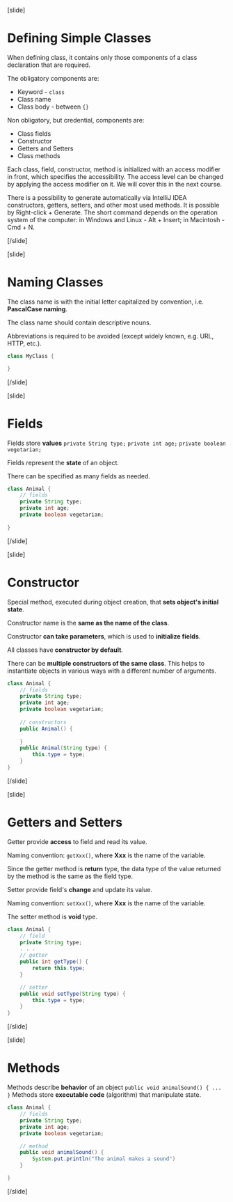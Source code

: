[slide]
# Defining Simple Classes

When defining class, it contains only those components of a class declaration that are required.

The obligatory components are:
- Keyword - `class`
- Class name
- Class body - between `{}`

Non obligatory, but credential, components are: 
- Class fields
- Constructor
- Getters and Setters
- Class methods

Each class, field, constructor, method is initialized with an access modifier in front, which specifies the accessibility. Тhe access level can be changed by applying the access modifier on it. We will cover this in the next course. 

There is a possibility to generate automatically via IntelliJ IDEA constructors, getters, setters, and other most used methods. It is possible by Right-click + Generate. The short command depends on the operation system of the computer: in Windows and Linux - Alt + Insert; in Macintosh - Cmd + N.




[/slide]


[slide]
# Naming Classes

The class name is with the initial letter capitalized by convention, i.e. **PascalCase naming**. 

The class name should contain descriptive nouns.

Abbreviations is required to be avoided (except widely known, e.g. URL, HTTP, etc.).

```java
class MyClass {

}
```

[/slide]


[slide]
# Fields

Fields store **values** 
`private String type;` `private int age;` `private boolean vegetarian;`

Fields represent the **state** of an object.

There can be specified as many fields as needed.


```java
class Animal {
    // fields
    private String type;
    private int age;
    private boolean vegetarian;
    
}
```

[/slide]


[slide]
# Constructor

Special method, executed during object creation, that **sets object's initial state**.

Constructor name is the **same as the name of the class**.

Constructor **can take parameters**, which is used to **initialize fields**.

All classes have **constructor by default**. 

There can be **multiple constructors of the same class**. This helps to instantiate objects in various ways with a different number of arguments.

```java
class Animal {
    // fields
    private String type;
    private int age;
    private boolean vegetarian;
    
    // constructors
    public Animal() {
        
    }
    public Animal(String type) {
        this.type = type;
    }
}
```
[/slide]

[slide]
# Getters and Setters

Getter provide **access** to field and read its value. 

Naming convention: `getXxx()`, where **Xxx** is the name of the variable. 

Since the getter method is **return** type, the data type of the value returned by the method is the same as the field type.

Setter provide field's **change** and update its value. 

Naming convention: `setXxx()`, where **Xxx** is the name of the variable. 

The setter method is **void** type.

```java
class Animal {
    // field
    private String type;
    . . .
    // getter
    public int getType() {
        return this.type;
    }

    // setter
    public void setType(String type) {
        this.type = type;
    }
}
```
[/slide]

[slide]
# Methods

Methods describe **behavior** of an object 
`public void animalSound() { ... }`
Methods store **executable code** (algorithm) that manipulate state.

```java
class Animal {
    // fields
    private String type;
    private int age;
    private boolean vegetarian;

    // method
    public void animalSound() {
        System.put.println("The animal makes a sound")
    }

}
```
[/slide]


